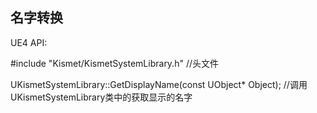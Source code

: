 ## 名字转换

UE4 API:

#include "Kismet/KismetSystemLibrary.h"        //头文件

UKismetSystemLibrary::GetDisplayName(const UObject* Object);          //调用UKismetSystemLibrary类中的获取显示的名字

